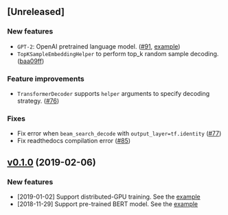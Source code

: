 
## [Unreleased]

### New features

* `GPT-2`: OpenAI pretrained language model. ([#91](https://github.com/asyml/texar/pull/91), [example](https://github.com/asyml/texar/tree/master/examples/gpt-2))
* `TopKSampleEmbeddingHelper` to perform top_k random sample decoding. ([baa09ff](https://github.com/asyml/texar/commit/baa09ff0ec898996d7be2535e73bedd1e92c1fb2))

### Feature improvements

* `TransformerDecoder` supports `helper` arguments to specify decoding strategy. ([#76](https://github.com/asyml/texar/pull/76))

### Fixes

* Fix error when `beam_search_decode` with `output_layer=tf.identity` ([#77](https://github.com/asyml/texar/pull/77))
* Fix readthedocs compilation error ([#85](https://github.com/asyml/texar/pull/85))

## [v0.1.0](https://github.com/asyml/texar/releases/tag/v0.1.0) (2019-02-06)

### New features

* [2019-01-02] Support distributed-GPU training. See the [example](https://github.com/asyml/texar/tree/master/examples/distributed_gpu) 
* [2018-11-29] Support pre-trained BERT model. See the [example](https://github.com/asyml/texar/tree/master/examples/bert) 

